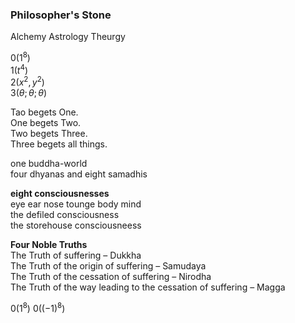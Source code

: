 ### Philosopher's Stone
Alchemy Astrology Theurgy

$0(1^8)$   
$1(t^4)$   
$2(x^2, y^2)$   
$3(θ; θ; θ)$  

Tao begets One.  
One begets Two.  
Two begets Three.  
Three begets all things.  

one buddha-world  
four dhyanas and eight samadhis  
   
**eight consciousnesses**   
eye ear nose tounge body mind  
the defiled consciousness  
the storehouse consciousneess  
  
**Four Noble Truths**    
The Truth of suffering – Dukkha  
The Truth of the origin of suffering – Samudaya   
The Truth of the cessation of suffering – Nirodha   
The Truth of the way leading to the cessation of suffering – Magga   

$0(1^8)$  $0((-1)^8)$  

